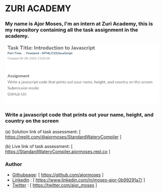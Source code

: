 # ZURI ACADEMY

### My name is Ajor Moses, I'm an intern at Zuri Academy, this is my repository containing all the task assignment in the academy.

![Write a javascript code that prints out your name, height, and country on the screen](./Tasks/task3.JPG)

### Write a javascript code that prints out your name, height, and country on the screen

(a) Solution link of task assessment: [ https://replit.com/@ajormoses/StandardWateryCompiler ]

(b) Live link of task assessment: [ https://StandardWateryCompiler.ajormoses.repl.co ]

### Author

- [Githubpage](#Githubpage): [ https://github.com/ajormoses ]
- [Linkedin](#Linkedin) : [ https://www.linkedin.com/in/moses-ajor-0b99291a7/ ]
- [Twitter](#Twitter) : [ https://twitter.com/ajor_moses ]
